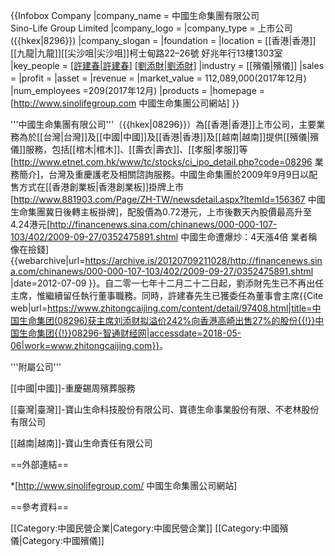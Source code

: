 {{Infobox Company
|company_name = 中國生命集團有限公司<br>Sino-Life Group Limited
|company_logo =
|company_type = 上市公司 ({{hkex|8296}})
|company_slogan = 
|foundation = 
|location = [[香港|香港]][[九龍|九龍]][[尖沙咀|尖沙咀]]柯士甸路22–26號
好兆年行13樓1303室
|key_people = [[許建春|許建春]](主席兼執行董事)
[[劉添財|劉添財]](執行董事)
|industry = [[殯儀|殯儀]]
|sales = 
|profit =
|asset =
|revenue = 
|market_value = 112,089,000(2017年12月)
|num_employees =209(2017年12月) 
|products = 
|homepage = [http://www.sinolifegroup.com 中國生命集團公司網站]
}}


'''中國生命集團有限公司'''（{{hkex|08296}}）為[[香港|香港]]上市公司，主要業務為於[[台灣|台灣]]及[[中國|中國]]及[[香港|香港]]及[[越南|越南]]提供[[殯儀|殯儀]]服務，包括[[棺木|棺木]]、[[壽衣|壽衣]]、[[孝服|孝服]]等<ref>[http://www.etnet.com.hk/www/tc/stocks/ci_ipo_detail.php?code=08296 業務簡介]</ref>，台灣及重慶護老及相關諮詢服務。中國生命集團於2009年9月9日以配售方式在[[香港創業板|香港創業板]]掛牌上市<ref>[http://www.881903.com/Page/ZH-TW/newsdetail.aspx?ItemId=156367 中國生命集團冀日後轉主板掛牌]</ref>，配股價為0.72港元，上市後數天內股價最高升至4.24港元<ref>[http://financenews.sina.com/chinanews/000-000-107-103/402/2009-09-27/0352475891.shtml 中國生命遭爆炒：4天漲4倍 業者稱像在撿錢] {{webarchive|url=https://archive.is/20120709211028/http://financenews.sina.com/chinanews/000-000-107-103/402/2009-09-27/0352475891.shtml |date=2012-07-09 }}</ref>。自二零一七年十二月二十二日起，劉添財先生已不再出任主席，惟繼續留任執行董事職務。同時，許建春先生已獲委任為董事會主席<ref>{{Cite web|url=https://www.zhitongcaijing.com/content/detail/97408.html|title=中国生命集团(08296)获主席刘添财拟溢价242%向香港高崎出售27%的股份{{!}}中国生命集团{{!}}08296-智通财经网|accessdate=2018-05-06|work=www.zhitongcaijing.com}}</ref>。

'''附屬公司'''

[[中國|中國]]-重慶錫周殯葬服務

[[臺灣|臺灣]]-寶山生命科技股份有限公司、寶德生命事業股份有限、不老林股份有限公司

[[越南|越南]]-寶山生命責任有限公司

==外部連結==

*[http://www.sinolifegroup.com/ 中國生命集團公司網站]

==參考資料==
<references/>

[[Category:中國民營企業|Category:中國民營企業]]
[[Category:中國殯儀|Category:中國殯儀]]